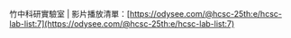 竹中科研實驗室 | 影片播放清單：[https://odysee.com/@hcsc-25th:e/hcsc-lab-list:7](https://odysee.com/@hcsc-25th:e/hcsc-lab-list:7)